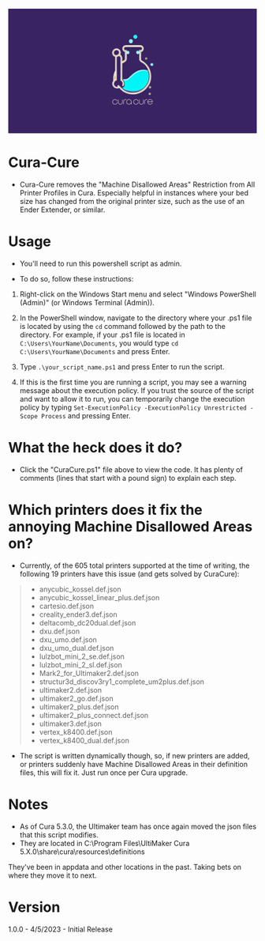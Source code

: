 ![Cura Cure](RawImages/CuraCureBanner.png "Cura Cure Banner")

# Cura-Cure
- Cura-Cure removes the "Machine Disallowed Areas" Restriction from All Printer Profiles in Cura. Especially helpful in instances where your bed size has changed from the original printer size, such as the use of an Ender Extender, or similar.

# Usage
- You'll need to run this powershell script as admin. 

- To do so, follow these instructions:

1. Right-click on the Windows Start menu and select "Windows PowerShell (Admin)" (or Windows Terminal (Admin)).
2. In the PowerShell window, navigate to the directory where your .ps1 file is located by using the `cd` command followed by the path to the directory. For example, if your .ps1 file is located in `C:\Users\YourName\Documents`, you would type `cd C:\Users\YourName\Documents` and press Enter.
3. Type `.\your_script_name.ps1` and press Enter to run the script.

4. If this is the first time you are running a script, you may see a warning message about the execution policy. If you trust the source of the script and want to allow it to run, you can temporarily change the execution policy by typing `Set-ExecutionPolicy -ExecutionPolicy Unrestricted -Scope Process` and pressing Enter.

# What the heck does it do?
- Click the "CuraCure.ps1" file above to view the code. It has plenty of comments (lines that start with a pound sign) to explain each step.

# Which printers does it fix the annoying Machine Disallowed Areas on?
- Currently, of the 605 total printers supported at the time of writing, the following 19 printers have this issue (and gets solved by CuraCure):
 
>- anycubic_kossel.def.json
>- anycubic_kossel_linear_plus.def.json
>- cartesio.def.json
>- creality_ender3.def.json
>- deltacomb_dc20dual.def.json
>- dxu.def.json
>- dxu_umo.def.json
>- dxu_umo_dual.def.json
>- lulzbot_mini_2_se.def.json
>- lulzbot_mini_2_sl.def.json
>- Mark2_for_Ultimaker2.def.json
>- structur3d_discov3ry1_complete_um2plus.def.json
>- ultimaker2.def.json
>- ultimaker2_go.def.json
>- ultimaker2_plus.def.json
>- ultimaker2_plus_connect.def.json
>- ultimaker3.def.json
>- vertex_k8400.def.json
>- vertex_k8400_dual.def.json

- The script is written dynamically though, so, if new printers are added, or printers suddenly have Machine Disallowed Areas in their definition files, this will fix it. Just run once per Cura upgrade.

# Notes
- As of Cura 5.3.0, the Ultimaker team has once again moved the json files that this script modifies.
- They are located in C:\Program Files\UltiMaker Cura 5.X.0\share\cura\resources\definitions

They've been in appdata and other locations in the past. Taking bets on where they move it to next.

# Version
1.0.0 - 4/5/2023 - Initial Release
